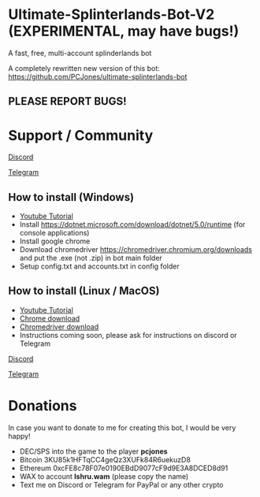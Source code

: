 # Ultimate-Splinterlands-Bot-V2 (EXPERIMENTAL, may have bugs!)
A fast, free, multi-account splinderlands bot

A completely rewritten new version of this bot: https://github.com/PCJones/ultimate-splinterlands-bot

## PLEASE REPORT BUGS!

# Support / Community

[Discord](https://discord.gg/hwSr7KNGs9)

[Telegram](https://t.me/ultimatesplinterlandsbot) 

## How to install (Windows)
- [Youtube Tutorial](https://www.youtube.com/watch?v=wVHL94ZH5r8)
- Install https://dotnet.microsoft.com/download/dotnet/5.0/runtime (for console applications)
- Install google chrome
- Download chromedriver https://chromedriver.chromium.org/downloads and put the .exe (not .zip) in bot main folder
- Setup config.txt and accounts.txt in config folder

## How to install (Linux / MacOS)
- [Youtube Tutorial](https://www.youtube.com/watch?v=kTS0FdAei7c)
- [Chrome download](https://dl.google.com/linux/direct/google-chrome-stable_current_amd64.deb)
- [Chromedriver download](https://chromedriver.chromium.org/downloads)
- Instructions coming soon, please ask for instructions on discord or Telegram

[Discord](https://discord.gg/hwSr7KNGs9)

[Telegram](https://t.me/ultimatesplinterlandsbot) 

# Donations

In case you want to donate to me for creating this bot, I would be very happy!

- DEC/SPS into the game to the player **pcjones** 
- Bitcoin 3KU85k1HFTqCC4geQz3XUFk84R6uekuzD8
- Ethereum 0xcFE8c78F07e0190EBdD9077cF9d9E3A8DCED8d91 
- WAX to account **lshru.wam** (please copy the name)
- Text me on Discord or Telegram for PayPal or any other crypto

